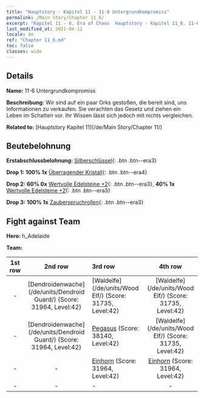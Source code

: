 ```yaml
---
title: "Hauptstory - Kapitel 11 - 11-6 Untergrundkompromiss"
permalink: /Main Story/Chapter 11_6/
excerpt: "Kapitel 11 - 6. Era of Chaos  Hauptstory - Kapitel 11_6. 11-6 Untergrundkompromiss"
last_modified_at: 2021-04-11
locale: de
ref: "Chapter 11_6.md"
toc: false
classes: wide
---
```


## Details

 **Name:** 11-6 Untergrundkompromiss

 **Beschreibung:** Wir sind auf ein paar Orks gestoßen, die bereit sind, uns Informationen zu verkaufen. Sie verachten das Gesetz und ziehen ein Leben im Schatten vor. Ihr Wissen lässt sich jedoch mit nichts vergleichen.

 **Related to:** [Hauptstory Kapitel 11](/de/Main Story/Chapter 11/)

## Beutebelohnung

 **Erstabschlussbelohnung:** [Silberschlüssel](/de/Items/con_693/){: .btn .btn--era3}

 **Drop 1:** **100% 1x** [Überragender Kristall](/de/Items/mat_38/){: .btn .btn--era4}

 **Drop 2:** **60% 0x** [Wertvolle Edelsteine +2](/de/Items/mat_30/){: .btn .btn--era3}, **40% 1x** [Wertvolle Edelsteine +2](/de/Items/mat_30/){: .btn .btn--era3}

 **Drop 3:** **100% 1x** [Zauberspruchrollen](/de/Items/con_694/){: .btn .btn--era3}


## Fight against Team
 **Hero:** h_Adelaide

 **Team:**


  | 1st row | 2nd row | 3rd row | 4th row |
  |:----:|:----:|:----|:----:|
  | - | [Dendroidenwache](/de/units/Dendroid Guard/) (Score: 31964, Level:42)  | [Waldelfe](/de/units/Wood Elf/) (Score: 31735, Level:42)  | [Waldelfe](/de/units/Wood Elf/) (Score: 31735, Level:42)  |
  | - | [Dendroidenwache](/de/units/Dendroid Guard/) (Score: 31964, Level:42)  | [Pegasus](/de/units/Pegasus/) (Score: 38140, Level:42)  | [Waldelfe](/de/units/Wood Elf/) (Score: 31735, Level:42)  |
  | - | - | [Einhorn](/de/units/Unicorn/) (Score: 31964, Level:42)  | [Einhorn](/de/units/Unicorn/) (Score: 31964, Level:42)  |
  | - | - | - | - |


